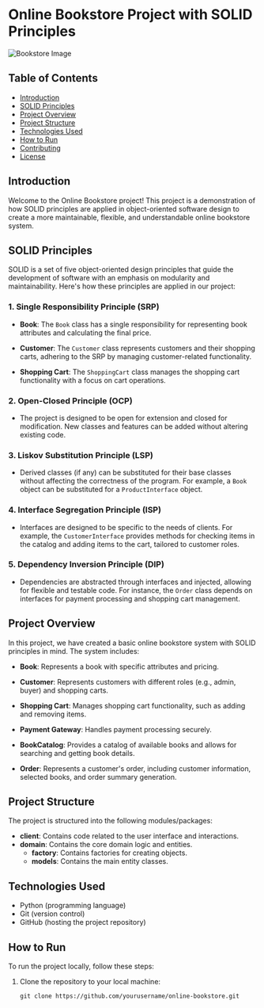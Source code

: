 # Online Bookstore Project with SOLID Principles

![Bookstore Image](bookstore_image.jpg)

## Table of Contents

- [Introduction](#introduction)
- [SOLID Principles](#solid-principles)
- [Project Overview](#project-overview)
- [Project Structure](#project-structure)
- [Technologies Used](#technologies-used)
- [How to Run](#how-to-run)
- [Contributing](#contributing)
- [License](#license)

## Introduction

Welcome to the Online Bookstore project! This project is a demonstration of how SOLID principles are applied in object-oriented software design to create a more maintainable, flexible, and understandable online bookstore system.

## SOLID Principles

SOLID is a set of five object-oriented design principles that guide the development of software with an emphasis on modularity and maintainability. Here's how these principles are applied in our project:

### 1. Single Responsibility Principle (SRP)

- **Book**: The `Book` class has a single responsibility for representing book attributes and calculating the final price.

- **Customer**: The `Customer` class represents customers and their shopping carts, adhering to the SRP by managing customer-related functionality.

- **Shopping Cart**: The `ShoppingCart` class manages the shopping cart functionality with a focus on cart operations.

### 2. Open-Closed Principle (OCP)

- The project is designed to be open for extension and closed for modification. New classes and features can be added without altering existing code.

### 3. Liskov Substitution Principle (LSP)

- Derived classes (if any) can be substituted for their base classes without affecting the correctness of the program. For example, a `Book` object can be substituted for a `ProductInterface` object.

### 4. Interface Segregation Principle (ISP)

- Interfaces are designed to be specific to the needs of clients. For example, the `CustomerInterface` provides methods for checking items in the catalog and adding items to the cart, tailored to customer roles.

### 5. Dependency Inversion Principle (DIP)

- Dependencies are abstracted through interfaces and injected, allowing for flexible and testable code. For instance, the `Order` class depends on interfaces for payment processing and shopping cart management.

## Project Overview

In this project, we have created a basic online bookstore system with SOLID principles in mind. The system includes:

- **Book**: Represents a book with specific attributes and pricing.

- **Customer**: Represents customers with different roles (e.g., admin, buyer) and shopping carts.

- **Shopping Cart**: Manages shopping cart functionality, such as adding and removing items.

- **Payment Gateway**: Handles payment processing securely.

- **BookCatalog**: Provides a catalog of available books and allows for searching and getting book details.

- **Order**: Represents a customer's order, including customer information, selected books, and order summary generation.

## Project Structure

The project is structured into the following modules/packages:

- **client**: Contains code related to the user interface and interactions.
- **domain**: Contains the core domain logic and entities.
  - **factory**: Contains factories for creating objects.
  - **models**: Contains the main entity classes.

## Technologies Used

- Python (programming language)
- Git (version control)
- GitHub (hosting the project repository)

## How to Run

To run the project locally, follow these steps:

1. Clone the repository to your local machine:

   ```shell
   git clone https://github.com/yourusername/online-bookstore.git
